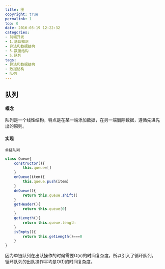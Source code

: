 ```yaml
---
title: 图
copyright: true
permalink: 1
top: 0
date: 2016-05-19 12:22:32
categories:
- 前端开发
- 1.基础知识
- 算法和数据结构
- 5.数据结构
- 5.队列
tags:
- 算法和数据结构
- 数据结构
- 队列
---
```


## 队列

#### 概念

队列是一个线性结构，特点是在某一端添加数据，在另一端删除数据，遵循先进先出的原则。

#### 实现

`单链队列`

```js
class Queue{
	constructor(){
		this.queue=[]
	}
	enQueue(item){
		this.queue.push(item)
	}
	deQueue(){
		return this.queue.shift()
	}
	getHeader(){
		return this.queue[0]
	}
	getLength(){
		return this.queue.length
	}
	isEmpty(){
		return this.getLength()===0
	}
}
```

因为单链队列在出队操作的时候需要O(n)的时间复杂度，所以引入了循环队列。循环队列的出队操作平均是O(1)的时间复杂度。